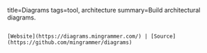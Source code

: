 title=Diagrams
tags=tool, architecture
summary=Build architectural diagrams.
~~~~~~

[Website](https://diagrams.mingrammer.com/) | [Source](https://github.com/mingrammer/diagrams)

